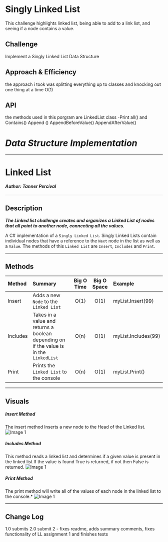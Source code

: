 # Singly Linked List
This challenge highlights linked list, being able to add to a link list, and seeing if a node contains a value.

## Challenge
Implement a Singly Linked List Data Structure

## Approach & Efficiency
the approach i took was splitting everything up to classes and knocking out one thing at a time
O(1)
## API
the methods used in this porgram are 
LinkedList class -Print all() and Contains()
Append () AppendBeforeValue() AppendAfterValue()
# ***Data Structure Implementation***
------------------------------

# Linked List
#### *Author: Tanner Percival*

------------------------------

## Description
***The Linked list challenge creates and organizes a Linked List of nodes that all point to another node, connecting all the values.***

A C# implementation of a `Singly Linked List`. Singly Linked Lists contain individual nodes that have a reference to the `Next` node in the list as well as a `Value`. The methods of this `Linked List` are `Insert`, `Includes` and `Print`.

------------------------------

## Methods

| Method | Summary | Big O Time | Big O Space | Example | 
| :----------- | :----------- | :-------------: | :-------------: | :----------- |
| Insert | Adds a new `Node` to the `Linked List` | O(1) | O(1) | myList.Insert(99) |
| Includes | Takes in a value and returns a boolean depending on if the value is in the `LinkedList` | O(n) | O(1) | myList.Includes(99) |
| Print | Prints the `Linked List` to the console | O(n) | O(1) | myList.Print() |


------------------------------

## Visuals


##### Insert Method
The insert method Inserts a new node to the Head of the Linked list.
![Image 1](https://via.placeholder.com/750x500)
##### Includes Method

This method reads a linked list and determines if a given value is present in the linked list
If the value is found True is returned, if not then False is returned.
![Image 1](https://via.placeholder.com/750x500)
##### Print Method

The print method will write all of the values of each node in the linked list to the console.*
![Image 1](https://via.placeholder.com/750x500)

------------------------------

## Change Log
1.0 submits
2.0 submit 2  - fixes readme, adds summary comments, fixes functionality of LL assignment 1 and finishes tests
